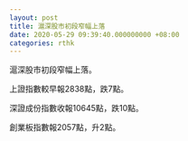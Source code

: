 ```yaml
---
layout: post
title: 滬深股市初段窄幅上落
date: 2020-05-29 09:39:40.000000000 +08:00
categories: rthk
---
```


滬深股市初段窄幅上落。

上證指數較早報2838點，跌7點。

深證成份指數收報10645點，跌10點。

創業板指數報2057點，升2點。
